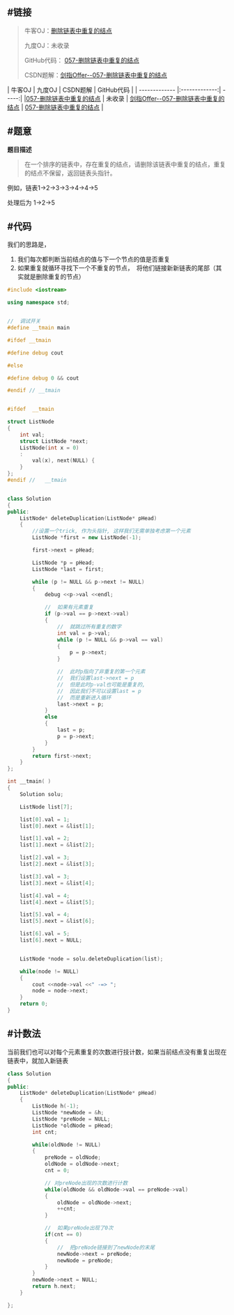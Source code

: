 #链接
------- 
>牛客OJ：[删除链表中重复的结点](http://www.nowcoder.com/practice/fc533c45b73a41b0b44ccba763f866ef?tpId=13&tqId=11209&rp=3&ru=%2Fta%2Fcoding-interviews&qru=%2Fta%2Fcoding-interviews%2Fquestion-ranking)
> 
>九度OJ：未收录
> 
>GitHub代码： [057-删除链表中重复的结点](https://github.com/gatieme/CodingInterviews/tree/master/057-删除链表中重复的结点)
>
>CSDN题解：[剑指Offer--057-删除链表中重复的结点](http://blog.csdn.net/gatieme/article/details/51604199)


| 牛客OJ | 九度OJ | CSDN题解 | GitHub代码 | 
| ------------- |:-------------:| -----:|
|[057-删除链表中重复的结点](http://www.nowcoder.com/practice/fc533c45b73a41b0b44ccba763f866ef?tpId=13&tqId=11209&rp=3&ru=%2Fta%2Fcoding-interviews&qru=%2Fta%2Fcoding-interviews%2Fquestion-ranking) | 未收录 | [剑指Offer--057-删除链表中重复的结点](http://blog.csdn.net/gatieme/article/details/51604199) | [057-删除链表中重复的结点](https://github.com/gatieme/CodingInterviews/tree/master/057-删除链表中重复的结点) |

#题意
-------

**题目描述**

>在一个排序的链表中，存在重复的结点，请删除该链表中重复的结点，重复的结点不保留，返回链表头指针。 

例如，链表1->2->3->3->4->4->5 

处理后为 1->2->5


#代码
-------

我们的思路是，

1.    我们每次都判断当前结点的值与下一个节点的值是否重复
2.    如果重复就循环寻找下一个不重复的节点，　将他们链接新新链表的尾部（其实就是删除重复的节点）

```cpp
#include <iostream>

using namespace std;


//  调试开关
#define __tmain main

#ifdef __tmain

#define debug cout

#else

#define debug 0 && cout

#endif // __tmain


#ifdef  __tmain

struct ListNode
{
    int val;
    struct ListNode *next;
    ListNode(int x = 0)
    :
        val(x), next(NULL) {
    }
};
#endif //   __tmain


class Solution
{
public:
    ListNode* deleteDuplication(ListNode* pHead)
    {
        //设置一个trick, 作为头指针, 这样我们无需单独考虑第一个元素
        ListNode *first = new ListNode(-1);

        first->next = pHead;

        ListNode *p = pHead;
        ListNode *last = first;

        while (p != NULL && p->next != NULL)
        {
            debug <<p->val <<endl;

            //  如果有元素重复
            if (p->val == p->next->val)
            {
                //  就跳过所有重复的数字
                int val = p->val;
                while (p != NULL && p->val == val)
                {
                    p = p->next;
                }

                //  此时p指向了非重复的第一个元素
                //  我们设置last->next = p
                //  但是此时p-val也可能是重复的,
                //  因此我们不可以设置last = p
                //  而是重新进入循环
                last->next = p;
            }
            else
            {
                last = p;
                p = p->next;
            }
        }
        return first->next;
    }
};

int __tmain( )
{
    Solution solu;

    ListNode list[7];

    list[0].val = 1;
    list[0].next = &list[1];

    list[1].val = 2;
    list[1].next = &list[2];

    list[2].val = 3;
    list[2].next = &list[3];

    list[3].val = 3;
    list[3].next = &list[4];

    list[4].val = 4;
    list[4].next = &list[5];

    list[5].val = 4;
    list[5].next = &list[6];

    list[6].val = 5;
    list[6].next = NULL;


    ListNode *node = solu.deleteDuplication(list);

    while(node != NULL)
    {
        cout <<node->val <<" -=> ";
        node = node->next;
    }
    return 0;
}
```


#计数法
-------

当前我们也可以对每个元素重复的次数进行技计数，如果当前结点没有重复出现在链表中，就加入新链表

```cpp
class Solution
{
public:
    ListNode* deleteDuplication(ListNode* pHead)
    {
        ListNode h(-1);
        ListNode *newNode = &h;
        ListNode *preNode = NULL;
        ListNode *oldNode = pHead;
        int cnt;

        while(oldNode != NULL)
        {
            preNode = oldNode;
            oldNode = oldNode->next;
            cnt = 0;

            // 对preNode出现的次数进行计数
            while(oldNode && oldNode->val == preNode->val)
            {
                oldNode = oldNode->next;
                ++cnt;
            }

            //  如果preNode出现了0次
            if(cnt == 0)
            {
                //  把preNode链接到了newNode的末尾
                newNode->next = preNode;
                newNode = preNode;
            }
        }
        newNode->next = NULL;
        return h.next;
    }

};
```